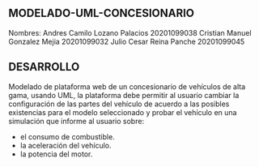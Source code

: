 ## MODELADO-UML-CONCESIONARIO

Nombres: 	Andres Camilo Lozano Palacios   20201099038
	      	Cristian Manuel Gonzalez Mejia	20201099032
          Julio Cesar Reina Panche		20201099045
          
## DESARROLLO
Modelado de plataforma web de un concesionario de vehículos de alta gama, usando UML, la plataforma debe permitir al usuario cambiar la configuración de las partes del vehículo de acuerdo a las posibles existencias para el modelo seleccionado y probar el vehículo en una simulación que informe al usuario sobre:
- el consumo de combustible.
- la aceleración del vehículo.
- la potencia del motor.

